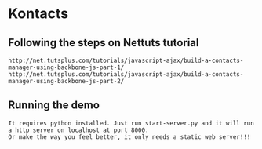 # Kontacts

## Following the steps on Nettuts tutorial

	http://net.tutsplus.com/tutorials/javascript-ajax/build-a-contacts-manager-using-backbone-js-part-1/
	http://net.tutsplus.com/tutorials/javascript-ajax/build-a-contacts-manager-using-backbone-js-part-2/

## Running the demo
	It requires python installed. Just run start-server.py and it will run a http server on localhost at port 8000.
	Or make the way you feel better, it only needs a static web server!!!
